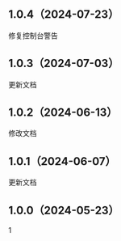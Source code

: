 ## 1.0.4（2024-07-23）
修复控制台警告
## 1.0.3（2024-07-03）
更新文档
## 1.0.2（2024-06-13）
修改文档
## 1.0.1（2024-06-07）
更新文档
## 1.0.0（2024-05-23）
1
